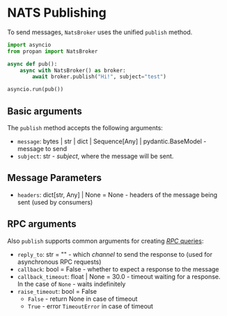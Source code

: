 # NATS Publishing

To send messages, `NatsBroker` uses the unified `publish` method.

```python
import asyncio
from propan import NatsBroker

async def pub():
    async with NatsBroker() as broker:
        await broker.publish("Hi!", subject="test")

asyncio.run(pub())
```

## Basic arguments

The `publish` method accepts the following arguments:

* `message`: bytes | str | dict | Sequence[Any] | pydantic.BaseModel - message to send
* `subject`: str - *subject*, where the message will be sent.

## Message Parameters

* `headers`: dict[str, Any] | None = None - headers of the message being sent (used by consumers)

## RPC arguments

Also `publish` supports common arguments for creating [*RPC* queries](../../getting_started/4_broker/5_rpc/#_3):

* `reply_to`: str = "" - which *channel* to send the response to (used for asynchronous RPC requests)
* `callback`: bool = False - whether to expect a response to the message
* `callback_timeout`: float | None = 30.0 - timeout waiting for a response. In the case of `None` - waits indefinitely
* `raise_timeout`: bool = False
    * `False` - return None in case of timeout
    * `True` - error `TimeoutError` in case of timeout
